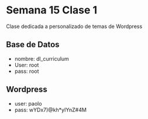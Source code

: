 # Semana 15 Clase 1

Clase dedicada a personalizado de temas de Wordpress

## Base de Datos
 - nombre: dl_curriculum
 - User: root
 - pass: root

## Wordpress
 - user: paolo
 - pass: wYDx7)@kh*yIYnZ#4M